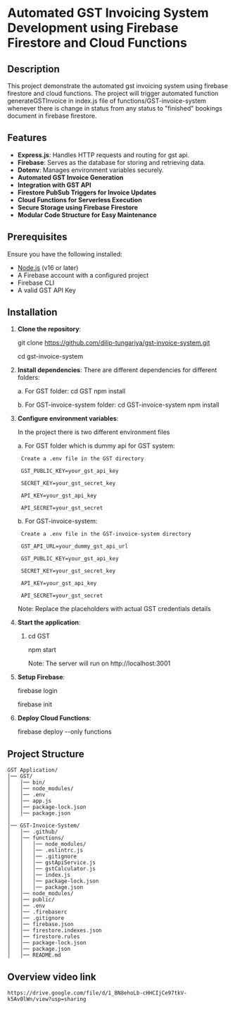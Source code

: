 # Automated GST Invoicing System Development using Firebase Firestore and Cloud Functions

## Description

This project demonstrate the automated gst invoicing system using firebase firestore and cloud functions.
The project will trigger automated function generateGSTInvoice in index.js file of functions/GST-invoice-system whenever there is change in status from any status to "finished" bookings document in firebase firestore.

## Features

- **Express.js**: Handles HTTP requests and routing for gst api.
- **Firebase**: Serves as the database for storing and retrieving data.
- **Dotenv**: Manages environment variables securely.
- **Automated GST Invoice Generation**
- **Integration with GST API**
- **Firestore PubSub Triggers for Invoice Updates**
- **Cloud Functions for Serverless Execution**
- **Secure Storage using Firebase Firestore**
- **Modular Code Structure for Easy Maintenance**

## Prerequisites

Ensure you have the following installed:

- [Node.js](https://nodejs.org/) (v16 or later)
- A Firebase account with a configured project
- Firebase CLI
- A valid GST API Key

## Installation

1. **Clone the repository**:

    git clone https://github.com/dilip-tungariya/gst-invoice-system.git

    cd gst-invoice-system

2. **Install dependencies**:
    There are different dependencies for different folders:

    a. For GST folder:
        cd GST
        npm install

    b. For GST-invoice-system folder:
        cd GST-invoice-system
        npm install

3. **Configure environment variables**:
    
    In the project there is two different environment files

    a. For GST folder which is dummy api for GST system:

        Create a .env file in the GST directory

        GST_PUBLIC_KEY=your_gst_api_key

        SECRET_KEY=your_gst_secret_key

        API_KEY=your_gst_api_key

        API_SECRET=your_gst_secret
    
    b. For GST-invoice-system:

        Create a .env file in the GST-invoice-system directory

        GST_API_URL=your_dummy_gst_api_url

        GST_PUBLIC_KEY=your_gst_api_key

        SECRET_KEY=your_gst_secret_key

        API_KEY=your_gst_api_key

        API_SECRET=your_gst_secret

    Note: Replace the placeholders with actual GST credentials details

4. **Start the application**:

    1. cd GST

        npm start

        Note: The server will run on http://localhost:3001

5. **Setup Firebase**:

    firebase login

    firebase init

6. **Deploy Cloud Functions**:

    firebase deploy --only functions

## Project Structure

    GST Application/
    │── GST/
    │   │── bin/
    │   │── node_modules/
    │   │── .env
    │   │── app.js
    │   │── package-lock.json
    │   │── package.json
    │
    │── GST-Invoice-System/
    │   │── .github/
    │   │── functions/
    │   │   │── node_modules/
    │   │   │── .eslintrc.js
    │   │   │── .gitignore
    │   │   │── gstApiService.js
    │   │   │── gstCalculator.js
    │   │   │── index.js
    │   │   │── package-lock.json
    │   │   │── package.json
    │   │── node_modules/
    │   │── public/
    │   │── .env
    │   │── .firebaserc
    │   │── .gitignore
    │   │── firebase.json
    │   │── firestore.indexes.json
    │   │── firestore.rules
    │   │── package-lock.json
    │   │── package.json
    │   │── README.md

## Overview video link
    https://drive.google.com/file/d/1_BN8ehoLb-cHHCIjCe97tkV-k5Av0lWn/view?usp=sharing